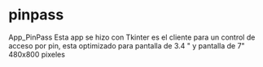 # pinpass
App_PinPass
Esta app se hizo con Tkinter es el cliente para un control de acceso por pin, esta optimizado para pantalla de 3.4 "  y pantalla de 7" 480x800 pixeles
